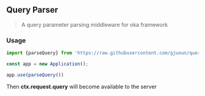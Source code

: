 ## Query Parser

> A query parameter parsing middleware for oka framework

### Usage 

```ts
import {parseQuery} from 'https://raw.githubusercontent.com/gjuoun/query-parser/master/mod.ts'

const app = new Application();

app.use(parseQuery())
```
Then **ctx.request.query** will become available to the server


